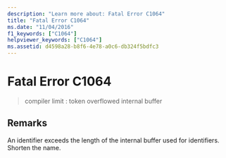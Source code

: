 ```yaml
---
description: "Learn more about: Fatal Error C1064"
title: "Fatal Error C1064"
ms.date: "11/04/2016"
f1_keywords: ["C1064"]
helpviewer_keywords: ["C1064"]
ms.assetid: d4598a28-b8f6-4e78-a0c6-db324f5bdfc3
---
```

# Fatal Error C1064

> compiler limit : token overflowed internal buffer

## Remarks

An identifier exceeds the length of the internal buffer used for identifiers. Shorten the name.
